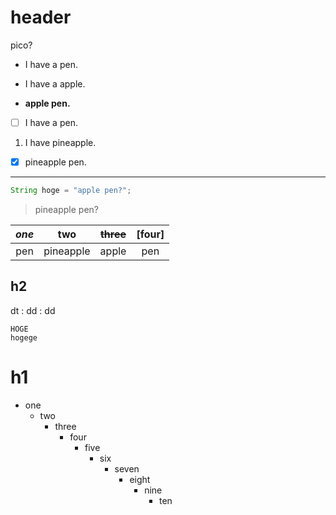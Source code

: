 # header

pico?

* I have a pen.

- I have a apple.

+ **apple pen.**

- [ ] I have a pen.

1. I have pineapple.

- [x] pineapple pen.

_____________________________________

```java
String hoge = "apple pen?";
```

> pineapple pen?

| _one_ | **two** | ~~three~~ | [four] |
|:---:|:---:|:---:|:---:|
| pen | pineapple | apple | pen |


h2
-----------------------------------------------

dt
: dd
: dd

    HOGE
    hogege



h1
==============================================

* one
  * two
    * three
      * four
        * five
          * six
            * seven
              * eight
                * nine
                  * ten
